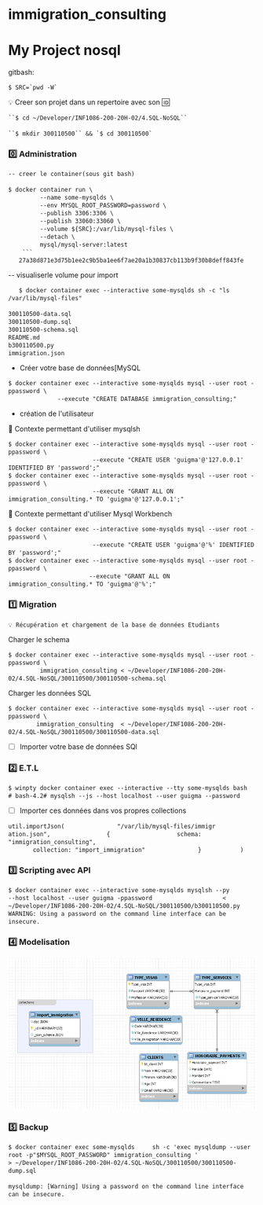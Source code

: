 
# immigration_consulting

# My Project nosql

gitbash:
```
$ SRC=`pwd -W`
```
:bulb: Creer son projet dans un repertoire avec son :id:
```
``$ cd ~/Developer/INF1086-200-20H-02/4.SQL-NoSQL``

``$ mkdir 300110500`` && `$ cd 300110500`
```


### :zero: Administration 
```
-- creer le container(sous git bash)

$ docker container run \
         --name some-mysqlds \
         --env MYSQL_ROOT_PASSWORD=password \
         --publish 3306:3306 \
         --publish 33060:33060 \
         --volume ${SRC}:/var/lib/mysql-files \
         --detach \
         mysql/mysql-server:latest
    ```
   27a38d871e3d75b1ee2c9b5ba1ee6f7ae20a1b30837cb113b9f30b8deff843fe
```
         
   -- visualiserle  volume pour import
```   
   $ docker container exec --interactive some-mysqlds sh -c "ls /var/lib/mysql-files"
   
300110500-data.sql
300110500-dump.sql
300110500-schema.sql
README.md
b300110500.py
immigration.json
```

- Créer votre base de données[MySQL
```
$ docker container exec --interactive some-mysqlds mysql --user root -ppassword \
              --execute "CREATE DATABASE immigration_consulting;"
```

- création de l'utilisateur
 
📌 Contexte permettant d'utiliser mysqlsh
```
$ docker container exec --interactive some-mysqlds mysql --user root -ppassword \
                        --execute "CREATE USER 'guigma'@'127.0.0.1' IDENTIFIED BY 'password';"
$ docker container exec --interactive some-mysqlds mysql --user root -ppassword \
                        --execute "GRANT ALL ON immigration_consulting.* TO 'guigma'@'127.0.0.1';"
 ```                       
 📌 Contexte permettant d'utiliser Mysql Workbench
```
$ docker container exec --interactive some-mysqlds mysql --user root -ppassword \
                        --execute "CREATE USER 'guigma'@'%' IDENTIFIED BY 'password';"
$ docker container exec --interactive some-mysqlds mysql --user root -ppassword \
                       --execute "GRANT ALL ON immigration_consulting.* TO 'guigma'@'%';"
```                    
 ### :one: Migration
                                
    💡 Récupération et chargement de la base de données Etudiants

 Charger le schema
 ```
$ docker container exec --interactive some-mysqlds mysql --user root -ppassword \
          immigration_consulting < ~/Developer/INF1086-200-20H-02/4.SQL-NoSQL/300110500/300110500-schema.sql                     
```
Charger les données SQL
```
$ docker container exec --interactive some-mysqlds mysql --user root -ppassword \
        immigration_consulting  < ~/Developer/INF1086-200-20H-02/4.SQL-NoSQL/300110500/300110500-data.sql
```

- [ ] Importer votre base de données SQl

### :two: E.T.L
```
$ winpty docker container exec --interactive --tty some-mysqlds bash
# bash-4.2# mysqlsh --js --host localhost --user guigma --password
```

- [ ] Importer ces données dans vos propres collections
```
util.importJson(               "/var/lib/mysql-files/immigr
ation.json",                {                   schema: "immigration_consulting",
       collection: "import_immigration"               }           )
```

### :three: Scripting avec API
```
$ docker container exec --interactive some-mysqlds mysqlsh --py                         --host localhost --user guigma -ppassword                    < ~/Developer/INF1086-200-20H-02/4.SQL-NoSQL/300110500/b300110500.py
WARNING: Using a password on the command line interface can be insecure.
```


### :four: Modelisation

<img src="schema.PNG"></img>



### :five: Backup
```
$ docker container exec some-mysqlds     sh -c 'exec mysqldump --user root -p"$MYSQL_ROOT_PASSWORD" immigration_consulting '    
> ~/Developer/INF1086-200-20H-02/4.SQL-NoSQL/300110500/300110500-dump.sql

mysqldump: [Warning] Using a password on the command line interface can be insecure.
```


